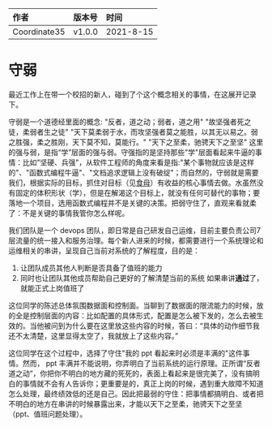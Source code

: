 |作者|版本号|时间|
|:-|:-|:-|
|Coordinate35|v1.0.0|2021-8-15|


# 守弱

最近工作上在带一个校招的新人，碰到了个这个概念相关的事情，在这展开记录下。

守弱是一个道德经里面的概念:
"反者，道之动；弱者，道之用"
"故坚强者死之徒，柔弱者生之徒"
"天下莫柔弱于水，而攻坚强者莫之能胜，以其无以易之。弱之胜强，柔之胜刚，天下莫不知，莫能行。"
"天下之至柔，驰骋天下之至坚"
这里的强与弱，是指“学”层面的强与弱。守强指的是坚持那些"学"层面看起来牛逼的事情：比如"坚硬、兵强"，从软件工程师的角度来看是指:"某个事物就应该是这样的"、"函数式编程牛逼"、"文档追求逻辑上没有破绽"；而自然的，守弱就是需要我们，根据实际的目标，抓住对目标（见[食母](../2021-06-07%20食母/食母.md)）有收益的核心事情去做。水虽然没有固定的体积形状（学），但是在解渴这个目标上，就没有任何可替代的事物；要落地一个项目，选用函数式编程并不是关键的决策。把弱守住了，直观来看就柔了：不是关键的事情我管你怎么样呢。

我们团队是一个 devops 团队，即日常是自己研发自己运维，目前主要负责公司7层流量的统一接入和服务治理。每个新人进来的时候，都需要进行一个系统理论和运维相关的串讲，呈现自己当前对系统的了解程度，目的是：
1. 让团队成员其他人判断是否具备了值班的能力
2. 同时也让团队其他成员帮助自己更好的了解清楚当前的系统
如果串讲**通过**了，就能正式上岗值班了

这位同学的陈述总体氛围数据面和控制面。当聊到了数据面的限流能力的时候，放的全是控制层面的内容：比如配置的具体形式，配置是怎么被下发的，怎么去被生效的。当他被问到为什么要在这里放这些内容的时候，答曰：“具体的动作细节我还不太清楚，这里显得太空了，我就放上了这些内容。”

这位同学在这个过程中，选择了守住"我的 ppt 看起来时必须是丰满的"这件事情。然而， ppt 丰满并不能说明，你弄明白了当前系统的运行原理。正所谓“反者道之动”，你把你不明白的地方藏的死死的，表面上看起来是很完美了，没有搞明白的事情就不会有人告诉你；更重要是的，真正上岗的时候，遇到重大故障不知道怎么处理，最终绩效低的还是自己。因此把最弱的守住：把事情都搞明白、或者把不明白的地方在串讲的时候暴露出来，才能以天下之至柔，驰骋天下之至坚（ppt、值班问题处理）。